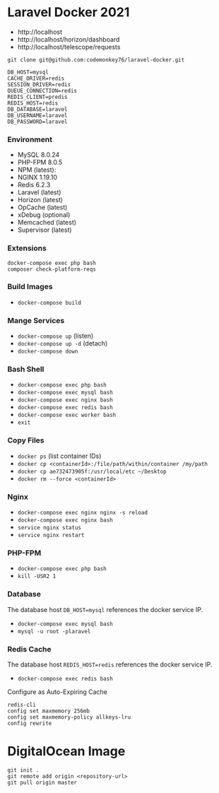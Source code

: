 # Laravel Docker 2021
- http://localhost
- http://localhost/horizon/dashboard
- http://localhost/telescope/requests

```shell script
git clone git@github.com:codemonkey76/laravel-docker.git
```

```dotenv
DB_HOST=mysql
CACHE_DRIVER=redis
SESSION_DRIVER=redis
QUEUE_CONNECTION=redis
REDIS_CLIENT=predis
REDIS_HOST=redis
DB_DATABASE=laravel
DB_USERNAME=laravel
DB_PASSWORD=laravel
```

### Environment
- MySQL 8.0.24
- PHP-FPM 8.0.5
- NPM (latest):
- NGINX 1.19.10
- Redis 6.2.3
- Laravel (latest)
- Horizon (latest)
- OpCache (latest)
- xDebug (optional)
- Memcached (latest)
- Supervisor (latest)

### Extensions
```shell script
docker-compose exec php bash
composer check-platform-reqs
```

### Build Images
- `docker-compose build`

### Mange Services
- `docker-compose up` (listen)
- `docker-compose up -d` (detach)
- `docker-compose down` 

### Bash Shell
- `docker-compose exec php bash`
- `docker-compose exec mysql bash`
- `docker-compose exec nginx bash`
- `docker-compose exec redis bash`
- `docker-compose exec worker bash`
- `exit`

### Copy Files
- `docker ps` (list container IDs)
- `docker cp <containerId>:/file/path/within/container /my/path`
- `docker cp ae732473905f:/usr/local/etc ~/Desktop`
- `docker rm --force <containerId>`

### Nginx
- `docker-compose exec nginx nginx -s reload`
- `docker-compose exec nginx bash`
- `service nginx status`
- `service nginx restart`

### PHP-FPM
- `docker-compose exec php bash`
- `kill -USR2 1`

### Database
The database host `DB_HOST=mysql` references the docker service IP.

- `docker-compose exec mysql bash`
- `mysql -u root -plaravel`

### Redis Cache
The database host `REDIS_HOST=redis` references the docker service IP.

- `docker-compose exec redis bash`

Configure as Auto-Expiring Cache
```shell script
redis-cli
config set maxmemory 256mb
config set maxmemory-policy allkeys-lru
config rewrite
```

# DigitalOcean Image
```shell script
git init .
git remote add origin <repository-url>
git pull origin master
```

